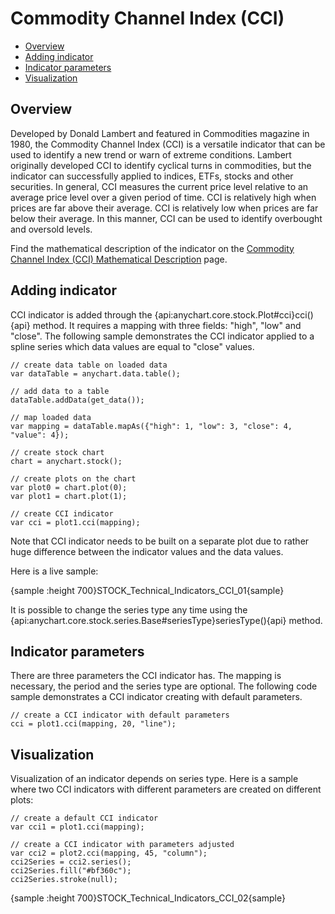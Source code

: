 # Commodity Channel Index (CCI)

* [Overview](#overview)
* [Adding indicator](#adding_indicator)
* [Indicator parameters](#indicator_parameters)
* [Visualization](#visualization)

## Overview

Developed by Donald Lambert and featured in Commodities magazine in 1980, the Commodity Channel Index (CCI) is a versatile indicator that can be used to identify a new trend or warn of extreme conditions. Lambert originally developed CCI to identify cyclical turns in commodities, but the indicator can successfully applied to indices, ETFs, stocks and other securities. In general, CCI measures the current price level relative to an average price level over a given period of time. CCI is relatively high when prices are far above their average. CCI is relatively low when prices are far below their average. In this manner, CCI can be used to identify overbought and oversold levels.

Find the mathematical description of the indicator on the [Commodity Channel Index (CCI) Mathematical Description](Mathematical_Description#commodity_channel_index) page.

## Adding indicator

CCI indicator is added through the {api:anychart.core.stock.Plot#cci}cci(){api} method. It requires a mapping with three fields: "high", "low" and "close". The following sample demonstrates the CCI indicator applied to a spline series which data values are equal to "close" values.

```
// create data table on loaded data
var dataTable = anychart.data.table();

// add data to a table
dataTable.addData(get_data());

// map loaded data
var mapping = dataTable.mapAs({"high": 1, "low": 3, "close": 4, "value": 4});

// create stock chart
chart = anychart.stock();

// create plots on the chart
var plot0 = chart.plot(0);
var plot1 = chart.plot(1);

// create CCI indicator
var cci = plot1.cci(mapping);
```

Note that CCI indicator needs to be built on a separate plot due to rather huge difference between the indicator values and the data values.

Here is a live sample:

{sample :height 700}STOCK\_Technical\_Indicators\_CCI\_01{sample}

It is possible to change the series type any time using the {api:anychart.core.stock.series.Base#seriesType}seriesType(){api} method.

## Indicator parameters

There are three parameters the CCI indicator has. The mapping is necessary, the period and the series type are optional. The following code sample demonstrates a CCI indicator creating with default parameters.

```
// create a CCI indicator with default parameters
cci = plot1.cci(mapping, 20, "line");
```

## Visualization

Visualization of an indicator depends on series type. Here is a sample where two CCI indicators with different parameters are created on different plots:

```
// create a default CCI indicator
var cci1 = plot1.cci(mapping);

// create a CCI indicator with parameters adjusted
var cci2 = plot2.cci(mapping, 45, "column");
cci2Series = cci2.series();
cci2Series.fill("#bf360c");
cci2Series.stroke(null);
```

{sample :height 700}STOCK\_Technical\_Indicators\_CCI\_02{sample}
